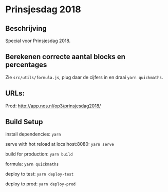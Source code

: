 # Prinsjesdag 2018

## Beschrijving
Special voor Prinsjesdag 2018.

## Berekenen correcte aantal blocks en percentages
Zie `src/utils/formula.js`, plug daar de cijfers in en draai `yarn quickmaths`. 

## URLs:
Prod: http://app.nos.nl/op3/prinsjesdag2018/

## Build Setup

install dependencies: `yarn`

serve with hot reload at localhost:8080: `yarn serve`

build for production: `yarn build`

formula: `yarn quickmaths`

deploy to test: `yarn deploy-test`

deploy to prod: `yarn deploy-prod`
